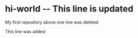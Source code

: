 # hi-world -- This line is updated
My first repository
above one line was deleted

This line was added


